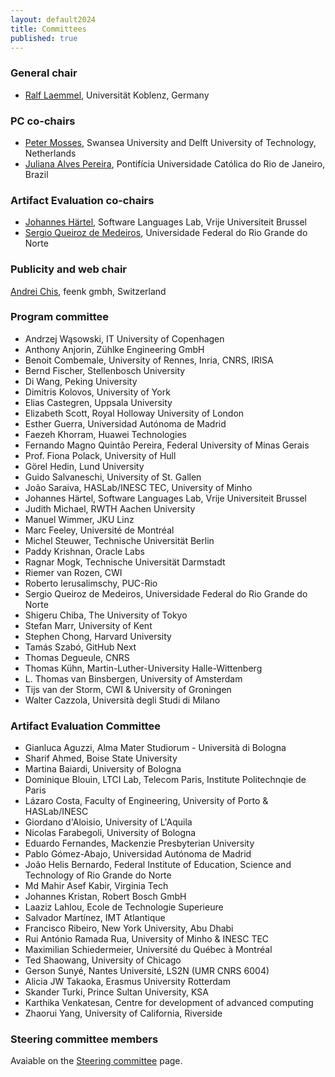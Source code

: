 ```yaml
---
layout: default2024
title: Committees
published: true
---
```


### General chair

* [Ralf Laemmel](https://www.uni-koblenz.de/de/informatik/ifi/laemmel/team/ralf-lammel), Universität Koblenz, Germany

### PC co-chairs

* [Peter Mosses](https://pdmosses.github.io), Swansea University and Delft University of Technology, Netherlands
* [Juliana Alves Pereira](https://www.inf.puc-rio.br/blog/professor/juliana-alves-pereira/), Pontifícia Universidade Católica do Rio de Janeiro, Brazil

### Artifact Evaluation co-chairs

* [Johannes Härtel](https://johanneshaertel.github.io/), Software Languages Lab, Vrije Universiteit Brussel
* [Sergio Queiroz de Medeiros](https://sites.google.com/site/sqmedeiros/), Universidade Federal do Rio Grande do Norte

### Publicity and web chair

[Andrei Chis](https://x.com/Chis_Andrei), feenk gmbh, Switzerland

### Program committee

* Andrzej Wąsowski, IT University of Copenhagen
* Anthony Anjorin, Zühlke Engineering GmbH
* Benoit Combemale, University of Rennes, Inria, CNRS, IRISA
* Bernd Fischer, Stellenbosch University
* Di Wang, Peking University
* Dimitris Kolovos, University of York
* Elias Castegren, Uppsala University
* Elizabeth Scott, Royal Holloway University of London
* Esther Guerra, Universidad Autónoma de Madrid
* Faezeh Khorram, Huawei Technologies
* Fernando Magno Quintão Pereira, Federal University of Minas Gerais
* Prof. Fiona Polack, University of Hull
* Görel Hedin, Lund University
* Guido Salvaneschi, University of St. Gallen
* João Saraiva, HASLab/INESC TEC, University of Minho
* Johannes Härtel, Software Languages Lab, Vrije Universiteit Brussel
* Judith Michael, RWTH Aachen University
* Manuel Wimmer, JKU Linz
* Marc Feeley, Université de Montréal
* Michel Steuwer, Technische Universität Berlin
* Paddy Krishnan, Oracle Labs
* Ragnar Mogk, Technische Universität Darmstadt
* Riemer van Rozen, CWI
* Roberto Ierusalimschy, PUC-Rio
* Sergio Queiroz de Medeiros, Universidade Federal do Rio Grande do Norte
* Shigeru Chiba, The University of Tokyo
* Stefan Marr, University of Kent
* Stephen Chong, Harvard University
* Tamás Szabó, GitHub Next
* Thomas Degueule, CNRS
* Thomas Kühn, Martin-Luther-University Halle-Wittenberg
* L. Thomas van Binsbergen, University of Amsterdam
* Tijs van der Storm, CWI & University of Groningen
* Walter Cazzola, Università degli Studi di Milano

### Artifact Evaluation Committee

* Gianluca Aguzzi, Alma Mater Studiorum - Università di Bologna
* Sharif Ahmed, Boise State University
* Martina Baiardi, University of Bologna
* Dominique Blouin, LTCI Lab, Telecom Paris, Institute Politechnqie de Paris
* Lázaro Costa, Faculty of Engineering, University of Porto & HASLab/INESC
* Giordano d'Aloisio, University of L'Aquila
* Nicolas Farabegoli, University of Bologna
* Eduardo Fernandes, Mackenzie Presbyterian University
* Pablo Gómez-Abajo, Universidad Autónoma de Madrid
* João Helis Bernardo, Federal Institute of Education, Science and Technology of Rio Grande do Norte
* Md Mahir Asef Kabir, Virginia Tech
* Johannes Kristan, Robert Bosch GmbH
* Laaziz Lahlou, Ecole de Technologie Superieure
* Salvador Martínez, IMT Atlantique
* Francisco Ribeiro, New York University, Abu Dhabi
* Rui António Ramada Rua, University of Minho & INESC TEC
* Maximilian Schiedermeier, Université du Québec à Montréal
* Ted Shaowang, University of Chicago
* Gerson Sunyé, Nantes Université, LS2N (UMR CNRS 6004)
* Alicia JW Takaoka, Erasmus University Rotterdam
* Skander Turki, Prince Sultan University, KSA
* Karthika Venkatesan, Centre for development of advanced computing
* Zhaorui Yang, University of California, Riverside


### Steering committee members

Avaiable on the [Steering committee](https://www.sleconf.org/sc/) page.
